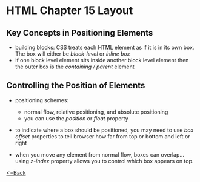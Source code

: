 # HTML Chapter 15 Layout
## Key Concepts in Positioning Elements

- building blocks: CSS treats each HTML element as if it is in its own box. The box will either be *block-level* or *inline box*
- if one block level element sits inside another block level element then the outer box is the *containing / parent* element

## Controlling the Position of Elements
- positioning schemes:
    - normal flow, relative positioning, and absolute positioning
    - you can use the *position* or *float* property

- to indicate where a box should be positioned, you may need to use *box offset* properties to tell browser how far from top or bottom and left or right
- when you move any element from normal flow, boxes can overlap... using *z-index* property allows you to control which box appears on top.




[<=Back](README.md)